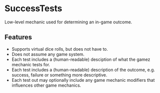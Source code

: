 # SuccessTests
Low-level mechanic used for determining an in-game outcome.

## Features
- Supports virtual dice rolls, but does not have to.
- Does not assume any game system.
- Each test includes a (human-readable) desciption of what the gamez mechanic tests for.
- Each test includes a (human-readable) description of the outcome, e.g. success, failure or something more descriptive.
- Each test out may optionally include any game mechanic modifiers that influences other game mechanics.
